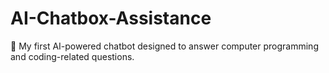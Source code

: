 # AI-Chatbox-Assistance
💬 My first AI-powered chatbot designed to answer computer programming and coding-related questions.
